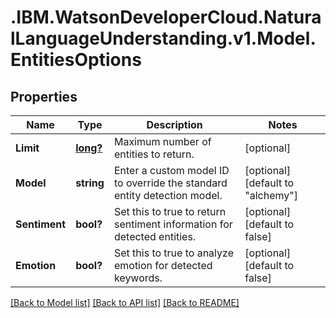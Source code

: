 # .IBM.WatsonDeveloperCloud.NaturalLanguageUnderstanding.v1.Model.EntitiesOptions
## Properties

Name | Type | Description | Notes
------------ | ------------- | ------------- | -------------
**Limit** | [**long?**](Long.md) | Maximum number of entities to return. | [optional] 
**Model** | **string** | Enter a custom model ID to override the standard entity detection model. | [optional] [default to "alchemy"]
**Sentiment** | **bool?** | Set this to true to return sentiment information for detected entities. | [optional] [default to false]
**Emotion** | **bool?** | Set this to true to analyze emotion for detected keywords. | [optional] [default to false]

[[Back to Model list]](../README.md#documentation-for-models) [[Back to API list]](../README.md#documentation-for-api-endpoints) [[Back to README]](../README.md)

